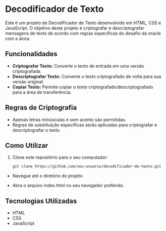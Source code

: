# Decodificador de Texto

Este é um projeto de Decodificador de Texto desenvolvido em HTML, CSS e JavaScript. O objetivo deste projeto é criptografar e descriptografar mensagens de texto de acordo com regras específicas do desafio da oracle com a alura.

## Funcionalidades

- **Criptografar Texto:** Converte o texto de entrada em uma versão criptografada.
- **Descriptografar Texto:** Converte o texto criptografado de volta para sua versão original.
- **Copiar Texto:** Permite copiar o texto criptografado/descriptografado para a área de transferência.

## Regras de Criptografia

- Apenas letras minúsculas e sem acento são permitidas.
- Regras de substituição específicas serão aplicadas para criptografar e descriptografar o texto.

## Como Utilizar

1. Clone este repositório para o seu computador:

   ```bash
   git clone https://github.com/seu-usuario/decodificador-de-texto.git

- Navegue até o diretório do projeto

- Abra o arquivo index.html no seu navegador preferido.

## Tecnologias Utilizadas
- HTML
- CSS
- JavaScript
